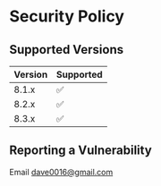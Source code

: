 # Security Policy

## Supported Versions

| Version | Supported          |
|---------|--------------------|
| 8.1.x   | :white_check_mark: |
| 8.2.x   | :white_check_mark: |
| 8.3.x   | :white_check_mark: |

## Reporting a Vulnerability

Email dave0016@gmail.com
